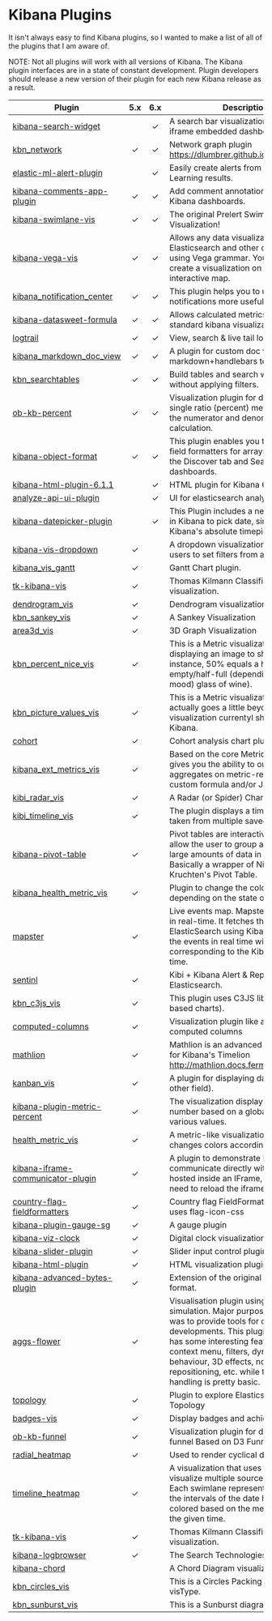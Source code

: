 # Kibana Plugins

It isn't always easy to find Kibana plugins, so I wanted to make a list of all of the plugins that I am aware of.

NOTE: Not all plugins will work with all versions of Kibana. The Kibana plugin interfaces are in a state of constant development. Plugin developers should release a new version of their plugin for each new Kibana release as a result.

 Plugin | 5.x | 6.x | Description
--- |:---:|:---:| ---
[kibana-search-widget](https://github.com/michimau/kibana-search-widget) |  | &#10003; | A search bar visualization for use on iframe embedded dashboards.
[kbn_network](https://github.com/dlumbrer/kbn_network) | &#10003; | &#10003; | Network graph plugin https://dlumbrer.github.io/kbn_network/
[elastic-ml-alert-plugin](https://github.com/serive/elastic-ml-alert-plugin) |  | &#10003; | Easily create alerts from Machine Learning results.
[kibana-comments-app-plugin](https://github.com/gwintzer/kibana-comments-app-plugin) | &#10003; | &#10003; | Add comment annotations to your Kibana dashboards.
[kibana-swimlane-vis](https://github.com/prelert/kibana-swimlane-vis) | &#10003; | &#10003; | The original Prelert Swimlane Visualization! |
[kibana-vega-vis](https://github.com/nyurik/kibana-vega-vis) | &#10003; | &#10003; | Allows any data visualizations from Elasticsearch and other data sources using Vega grammar. You can even create a visualization on top of an interactive map.
[kibana_notification_center](https://github.com/sw-jung/kibana_notification_center) | &#10003; | &#10003; | This plugin helps you to use Kibana's notifications more usefully.
[kibana-datasweet-formula](https://github.com/datasweet-fr/kibana-datasweet-formula) | &#10003; | &#10003; | Allows calculated metrics on any standard kibana visualizations.
[logtrail](https://github.com/sivasamyk/logtrail) | &#10003; | &#10003; | View, search & live tail log events
[kibana_markdown_doc_view](https://github.com/sw-jung/kibana_markdown_doc_view) | &#10003; | &#10003; | A plugin for custom doc view using markdown+handlebars template.
[kbn_searchtables](https://github.com/dlumbrer/kbn_searchtables) | &#10003; | &#10003; | Build tables and search with an input without applying filters.
[ob-kb-percent](https://github.com/outbrain/ob-kb-percent) | &#10003; | &#10003; | Visualization plugin for displaying a single ratio (percent) metric. Customize the numerator and denominator of the calculation.
[kibana-object-format](https://github.com/istresearch/kibana-object-format) | &#10003; | &#10003; | This plugin enables you to configure field formatters for arrays of objects in the Discover tab and Search tables in dashboards.
[kibana-html-plugin-6.1.1](https://github.com/jaydabhi17/kibana-html-plugin-6.1.1) |  | &#10003; | HTML plugin for Kibana 6.1.1
[analyze-api-ui-plugin](https://github.com/johtani/analyze-api-ui-plugin) |  | &#10003; | UI for elasticsearch analyze API
[kibana-datepicker-plugin](https://github.com/C3SL/kibana-datepicker-plugin) |  | &#10003; | This Plugin includes a new Visualization in Kibana to pick date, similar to Kibana's absolute timepicker.
[kibana-vis-dropdown](https://github.com/robcowart/kibana-vis-dropdown) | &#10003; |  | A dropdown visualization which allows users to set filters from a list of values.
[kibana_vis_gantt](https://github.com/sasauz/kibana_vis_gantt) | &#10003; |  | Gantt Chart plugin.
[tk-kibana-vis](https://github.com/e-ucm/tk-kibana-vis) | &#10003; |  | Thomas Kilmann Classification visualization.
[dendrogram_vis](https://github.com/JuanCarniglia/dendrogram_vis) | &#10003; |  | Dendrogram visualization plugin
[kbn_sankey_vis](https://github.com/JuanCarniglia/kbn_sankey_vis) | &#10003; |  | A Sankey Visualization
[area3d_vis](https://github.com/JuanCarniglia/area3d_vis) | &#10003; |  | 3D Graph Visualization
[kbn_percent_nice_vis](https://github.com/JuanCarniglia/kbn_percent_nice_vis) | &#10003; |  | This is a Metric visualization that allows displaying an image to show the % (For instance, 50% equals a half-empty/half-full (depending on your mood) glass of wine).
[kbn_picture_values_vis](https://github.com/JuanCarniglia/kbn_picture_values_vis) | &#10003; |  | This is a Metric visualization that actually goes a little beyond the metric visualization currentyl shipped with Kibana.
[cohort](https://github.com/elo7/cohort) | &#10003; |  | Cohort analysis chart plugin
[kibana_ext_metrics_vis](https://github.com/ommsolutions/kibana_ext_metrics_vis) | &#10003; |  | Based on the core Metric-Plugin but gives you the ability to output custom aggregates on metric-results by using custom formula and/or JavaScript.
[kibi_radar_vis](https://github.com/sirensolutions/kibi_radar_vis) | &#10003; |  | A Radar (or Spider) Chart plugin.
[kibi_timeline_vis](https://github.com/sirensolutions/kibi_timeline_vis) | &#10003; |  | The plugin displays a timeline of events taken from multiple saved searches.
[kibana-pivot-table](https://github.com/datavoyagerhk/kibana-pivot-table) | &#10003; |  | Pivot tables are interactive tables that allow the user to group and summarize large amounts of data in a concise. Basically a wrapper of Nicolas Kruchten's Pivot Table.
[kibana_health_metric_vis](https://github.com/clamarque/kibana_health_metric_vis) | &#10003; |  | Plugin to change the color of the metric depending on the state of health.
[mapster](https://github.com/elastickent/mapster/network) | &#10003; |  | Live events map. Mapster is not truely in real-time. It fetches the events from ElasticSearch using Kibana and replays the events in real time with a lag corresponding to the Kibana refresh time.
[sentinl](https://github.com/sirensolutions/sentinl) | &#10003; |  | Kibi + Kibana Alert & Report App for Elasticsearch.
[kbn_c3js_vis](https://github.com/mstoyano/kbn_c3js_vis) | &#10003; |  | This plugin uses C3JS library (D3-based charts).
[computed-columns](https://github.com/seadiaz/computed-columns) | &#10003; |  | Visualization plugin like a table but with computed columns
[mathlion](https://github.com/fermiumlabs/mathlion) | &#10003; |  | Mathlion is an advanced math plugin for Kibana's Timelion http://mathlion.docs.fermiumlabs.com
[kanban_vis](https://github.com/Echolee-L/kanban_vis) | &#10003; |  | A plugin for displaying data by status(or other field).
[kibana-plugin-metric-percent](https://github.com/amannocci/kibana-plugin-metric-percent) | &#10003; |  | The visualization displays a percent number based on a global number and various values.
[health_metric_vis](https://github.com/DeanF/health_metric_vis) | &#10003; |  | A metric-like visualization, that changes colors according to numbers.
[kibana-iframe-communicator-plugin](https://github.com/bondib/kibana-iframe-communicator-plugin) | &#10003; |  | A plugin to demonstrate how one can communicate directly with Kibana hosted inside an IFrame, without the need to reload the iframe.
[country-flag-fieldformatters](https://github.com/nabilbendafi/country-flag-fieldformatters) | &#10003; |  | Country flag FieldFormat plugin which uses flag-icon-css
[kibana-plugin-gauge-sg](https://github.com/sbeyn/kibana-plugin-gauge-sg) | &#10003; |  |A gauge plugin
[kibana-viz-clock](https://github.com/MichalHecko/kibana-viz-clock) | &#10003; |  | Digital clock visualization plugin
[kibana-slider-plugin](https://github.com/raystorm-place/kibana-slider-plugin) | &#10003; |  | Slider input control plugin
[kibana-html-plugin](https://github.com/raystorm-place/kibana-html-plugin) | &#10003; |  | HTML visualization plugin
[kibana-advanced-bytes-plugin](https://github.com/MaxxtonGroup/kibana-advanced-bytes-plugin) | &#10003; |  | Extension of the original bytes field format.
[aggs-flower](https://github.com/commsart/aggs-flower) | &#10003; |  | Visualisation plugin using d3 forced simulation. Major purpose of this plugin was to provide tools for other plugin developments. This plugin therefore has some interesting features like context menu, filters, dynamic d3 behaviour, 3D effects, node repositioning, etc. while the query handling is pretty basic.
[topology](https://github.com/bahaaldine/topology) | &#10003; |  | Plugin to explore Elasticsearch Topology
[badges-vis](https://github.com/e-ucm/badges-vis) | &#10003; |  | Display badges and achievements.
[ob-kb-funnel](https://github.com/outbrain/ob-kb-funnel) | &#10003; |  | Visualization plugin for displaying a funnel Based on D3 Funnel lib
[radial_heatmap](https://github.com/JacobBrandt/radial_heatmap) | &#10003; |  | Used to render cyclical data.
[timeline_heatmap](https://github.com/JacobBrandt/timeline_heatmap) | &#10003; |  | A visualization that uses swimlanes to visualize multiple sources over time. Each swimlane represents a source and the intervals of the date histogram are colored based on the metric defined at the given time.
[tk-kibana-vis](https://github.com/e-ucm/tk-kibana-vis) | &#10003; |  | Thomas Kilmann Classification visualization.
[kibana-logbrowser](https://github.com/searchtechnologies/kibana-logbrowser) | &#10003; |  | The Search Technologies Log Browser
[kibana-chord](https://github.com/datavis-tech/kibana-chord) |  |  | A Chord Diagram visualization
[kbn_circles_vis](https://github.com/JuanCarniglia/kbn_circles_vis) |  |  | This is a Circles Packing diagram visType.
[kbn_sunburst_vis](https://github.com/JuanCarniglia/kbn_sunburst_vis) |  |  | This is a Sunburst diagram visType
